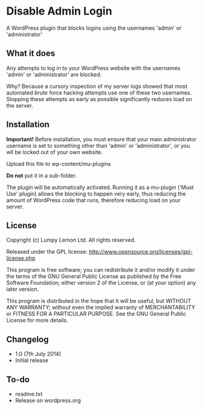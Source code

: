 # Disable Admin Login

A WordPress plugin that blocks logins using the usernames 'admin' or 'administrator'

## What it does

Any attempts to log in to your WordPress website with the usernames 'admin' or 'administrator' are blocked.

Why? Because a cursory inspection of my server logs showed that most automated brute force hacking attempts use one of these two usernames. Stopping these attempts as early as possible significantly reduces load on the server.

## Installation

**Important!** Before installation, you must ensure that your main administrator username is set to something other than 'admin' or 'administrator', or you wll be locked out of your own website.

Upload this file to wp-content/mu-plugins

**Do not** put it in a sub-folder.

The plugin will be automatically activated. Running it as a mu-plugin ('Must Use' plugin) allows the blocking to happen very early, thus reducing the amount of WordPress code that runs, therefore reducing load on your server.

## License

Copyright (c) Lumpy Lemon Ltd. All rights reserved.

Released under the GPL license:
http://www.opensource.org/licenses/gpl-license.php

This program is free software; you can redistribute it and/or modify
it under the terms of the GNU General Public License as published by
the Free Software Foundation; either version 2 of the License, or
(at your option) any later version.

This program is distributed in the hope that it will be useful,
but WITHOUT ANY WARRANTY; without even the implied warranty of
MERCHANTABILITY or FITNESS FOR A PARTICULAR PURPOSE.  See the
GNU General Public License for more details.

## Changelog

* 1.0 (7th July 2014)
* Initial release

## To-do
* readme.txt
* Release on wordpress.org
